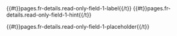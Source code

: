 <div class="govuk-form-group">
    <label class="govuk-label">
        {{#t}}pages.fr-details.read-only-field-1-label{{/t}}
    </label>
    <span class="govuk-hint">
        {{#t}}pages.fr-details.read-only-field-1-hint{{/t}}
    </span>
    <p class="govuk-body">{{#t}}pages.fr-details.read-only-field-1-placeholder{{/t}}</p>
</div>
